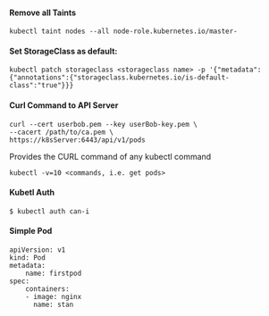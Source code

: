 #### Remove all Taints
```
kubectl taint nodes --all node-role.kubernetes.io/master-
```

#### Set StorageClass as default:

```
kubectl patch storageclass <storageclass name> -p '{"metadata": {"annotations":{"storageclass.kubernetes.io/is-default-class":"true"}}}
```

#### Curl Command to API Server
```
curl --cert userbob.pem --key userBob-key.pem \  
--cacert /path/to/ca.pem \   
https://k8sServer:6443/api/v1/pods 
```

Provides the CURL command of any kubectl command
```
kubectl -v=10 <commands, i.e. get pods>
```

#### Kubetl Auth
```
$ kubectl auth can-i
```

#### Simple Pod
```
apiVersion: v1
kind: Pod
metadata:
    name: firstpod
spec:
    containers:
    - image: nginx
      name: stan
```
